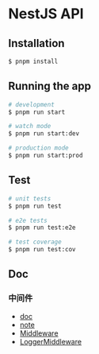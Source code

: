 # NestJS API

## Installation

```bash
$ pnpm install
```

## Running the app

```bash
# development
$ pnpm run start

# watch mode
$ pnpm run start:dev

# production mode
$ pnpm run start:prod
```

## Test

```bash
# unit tests
$ pnpm run test

# e2e tests
$ pnpm run test:e2e

# test coverage
$ pnpm run test:cov
```

## Doc

### 中间件

- [doc](https://docs.nestjs.com/middleware)
- [note](./notes/中间件/index.md)
- [Middleware](./src/middleware)
- [LoggerMiddleware](./src/middleware/logger.middleware.ts)
